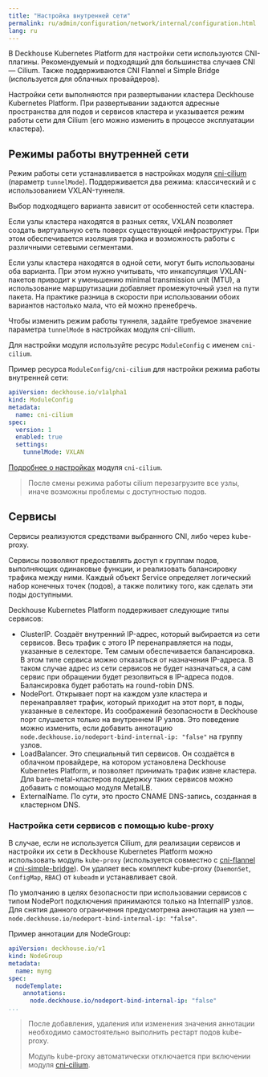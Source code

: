 ```yaml
---
title: "Настройка внутренней сети"
permalink: ru/admin/configuration/network/internal/configuration.html
lang: ru
---
```


В Deckhouse Kubernetes Platform для настройки сети используются CNI-плагины.
Рекомендуемый и подходящий для большинства случаев CNI — Cilium.
Также поддерживаются CNI Flannel и Simple Bridge (используется для облачных провайдеров).

Настройки сети выполняются при развертывании кластера Deckhouse Kubernetes Platform.
При развертывании задаются адресные пространства для подов и сервисов кластера и указывается режим работы сети для Cilium (его можно изменить в процессе эксплуатации кластера).

## Режимы работы внутренней сети

Режим работы сети устанавливается в настройках модуля [cni-cilium](../../../../modules/cni-cilium/configuration.html) (параметр `tunnelMode`).
Поддерживается два режима: классический и с использованием VXLAN-туннеля.

Выбор подходящего варианта зависит от особенностей сети кластера.

Если узлы кластера находятся в разных сетях, VXLAN позволяет создать виртуальную сеть поверх существующей инфраструктуры. При этом обеспечивается изоляция трафика и возможность работы с различными сетевыми сегментами.

Если узлы кластера находятся в одной сети, могут быть использованы оба варианта.
При этом нужно учитывать, что инкапсуляция VXLAN-пакетов приводит к уменьшению minimal transmission unit (MTU), а использование маршрутизации добавляет промежуточный узел на пути пакета.
На практике разница в скорости при использовании обоих вариантов настолько мала, что ей можно пренебречь.

Чтобы изменить режим работы туннеля, задайте требуемое значение параметра `tunnelMode` в настройках модуля cni-cilium.

Для настройки модуля используйте ресурс `ModuleConfig` с именем `cni-cilium`.

Пример ресурса `ModuleConfig/cni-cilium` для настройки режима работы внутренней сети:

```yaml
apiVersion: deckhouse.io/v1alpha1
kind: ModuleConfig
metadata:
  name: cni-cilium
spec:
  version: 1
  enabled: true
  settings:
    tunnelMode: VXLAN
```

[Подробнее о настройках](../../../../modules/cni-cilium/configuration.html) модуля `cni-cilium`.

> После смены режима работы cilium перезагрузите все узлы, иначе возможны проблемы с доступностью подов.

## Сервисы

Сервисы реализуются средствами выбранного CNI, либо через kube-proxy.

Сервисы позволяют предоставлять доступ к группам подов, выполняющих одинаковые функции, и реализовать балансировку трафика между ними.
Каждый объект Service определяет логический набор конечных точек (подов), а также политику того, как сделать эти поды доступными.

Deckhouse Kubernetes Platform поддерживает следующие типы сервисов:

* ClusterIP. Создаёт внутренний IP-адрес, который выбирается из сети сервисов. Весь трафик с этого IP перенаправляется на поды, указанные в селекторе. Тем самым обеспечивается балансировка.
В этом типе сервиса можно отказаться от назначения IP-адреса. В таком случае адрес из сети сервисов не будет назначаться, а сам сервис при обращении будет резолвиться в IP-адреса подов. Балансировка будет работать на round-robin DNS.
* NodePort. Открывает порт на каждом узле кластера и перенаправляет трафик, который приходит на этот порт, в поды, указанные в селекторе.
Из соображений безопасности в Deckhouse порт слушается только на внутреннем IP узлов. Это поведение можно изменить, если добавить аннотацию `node.deckhouse.io/nodeport-bind-internal-ip: "false"` на группу узлов.
* LoadBalancer. Это специальный тип сервисов. Он создаётся в облачном провайдере, на котором установлена Deckhouse Kubernetes Platform, и позволяет принимать трафик извне кластера. Для bare-metal-кластеров поддержку таких сервисов можно добавить с помощью модуля MetalLB.
* ExternalName. По сути, это просто CNAME DNS-запись, созданная в кластерном DNS.

### Настройка сети сервисов с помощью kube-proxy

<!-- Перенесено с минимальными изменениями из https://deckhouse.ru/products/kubernetes-platform/documentation/latest/modules/kube-proxy/ -->

В случае, если не используется Cilium, для реализации сервисов и настройки их сети в Deckhouse Kubernetes Platform можно использовать модуль `kube-proxy` (используется совместно с [cni-flannel](../../../../modules/cni-flannel/) и [cni-simple-bridge](../../../../modules/cni-simple-bridge/)).
Он удаляет весь комплект kube-proxy (`DaemonSet`, `ConfigMap`, `RBAC`) от `kubeadm` и устанавливает свой.

По умолчанию в целях безопасности при использовании сервисов с типом NodePort подключения принимаются только на InternalIP узлов. Для снятия данного ограничения предусмотрена аннотация на узел — `node.deckhouse.io/nodeport-bind-internal-ip: "false"`.

Пример аннотации для NodeGroup:

```yaml
apiVersion: deckhouse.io/v1
kind: NodeGroup
metadata:
  name: myng
spec:
  nodeTemplate:
    annotations:
      node.deckhouse.io/nodeport-bind-internal-ip: "false"
...
```

> После добавления, удаления или изменения значения аннотации необходимо самостоятельно выполнить рестарт подов kube-proxy.
>
> Модуль kube-proxy автоматически отключается при включении модуля [cni-cilium](../../../../modules/cni-cilium/).
